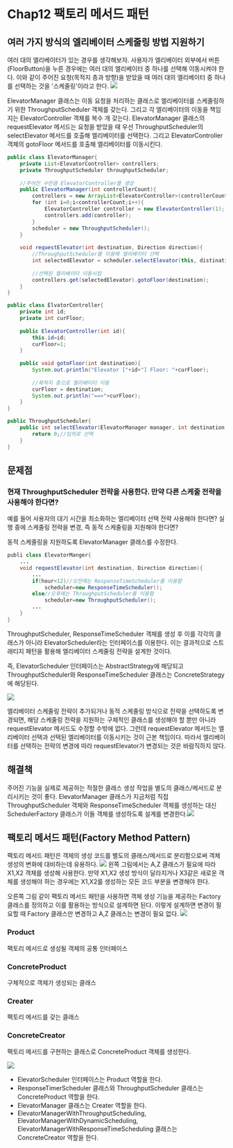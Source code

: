 # Chap12 팩토리 메서드 패턴
## 여러 가지 방식의 엘리베이터 스케줄링 방법 지원하기
여러 대의 엘리베이터가 있는 경우를 생각해보자. 사용자가 엘리베이터 외부에서 버튼(FloorButton)을 누른 경우에는 여러 대의 엘리베이터 중 하나를 선택해 이동시켜야 한다. 이와 같이 주어진 요청(목적지 층과 방향)을 받았을 때 여러 대의 엘리베이터 중 하나를 선택하는 것을 '스케줄링'이라고 한다. 
![](https://velog.velcdn.com/images/yh_lee/post/6760f99c-8963-4649-914f-dabab503bb66/image.png)


ElevatorManager 클래스는 이동 요청을 처리하는 클래스로 엘리베이터를 스케줄링하기 위한 ThroughputScheduler 객체를 갖는다. 그리고 각 엘리베이터의 이동을 책임지는 ElevatorController 객체를 복수 개 갖는다. ElevatorManager 클래스의 requestElevator 메서드는 요청을 받았을 때 우선 ThroughputScheduler의 selectElevator 메서드를 호출해 엘리베이터를 선택한다. 그리고 ElevatorController 객체의 gotoFloor 메서드를 호출해 엘리베이터를 이동시킨다. 

```java
public class ElevatorManager{
	private List<ElevatorController> controllers;
    private ThroughputScheduler throughputScheduler;
    
    //주어진 수만큼 ElevatorController를 생성
    public ElevatorManager(int controllerCount){
    	controllers = new ArrayList<ElevatorController>(controllerCount);
        for (int i=0;i<controllerCount;i++){
        	ElevatorController controller = new ElevatorController(1);
            controllers.add(controller);
        }	
        scheduler = new ThroughputScheduler();
    }
    
    void requestElevator(int destination, Direction direction){
    	//ThroughputScheduler를 이용해 엘리베이터 선택
        int selectedElevator = scheduler.selectElevator(this, distination, direction);
        
        //선택된 엘리베이터 이동시킴
        controllers.get(selectedElevator).gotoFloor(destination);
    }
}

public class ElvatorController{
	private int id;
    private int curFloor;
    
    public ElevatorController(int id){
    	this.id=id;
        curFloor=1;
    }	
    
    public void gotoFloor(int destination){
    	System.out.println("Elevator ["+id+"] Floor: "+curFloor);
        
        //목적지 층으로 엘리베이터 이동
        curFloor = destination;
        System.out.println("==>"+curFloor);
    }
}

public ThroughputScheduler{
	public int selectElevator(ElevatorManager manager, int destination, Direction direction){
    	return 0;//임의로 선택
    }
}
```

## 문제점
### 현재 ThroughputScheduler 전략을 사용한다. 만약 다른 스케줄 전략을 사용해야 한다면?
예를 들어 사용자의 대기 시간을 최소화하는 엘리베이터 선택 전략 사용해야 한다면? 실행 중에 스케줄링 전략을 변경, 즉 동적 스케줄링을 지원해야 한다면?

동적 스케줄링을 지원하도록 ElevatorManager 클래스를 수정한다.
```java
publi class ElevatorManger{
	...
    void requestElevator(int destination, Direction direction){
    	...
        if(hour<12)//오전에는 ResponseTimeScheduler를 이용함
        	scheduler=new ResponseTimeScheduler();
        else//오후에는 ThroughputScheduler를 이용함
        	scheduler=new ThroughputScheduler();
        ...
    }
}
```
ThroughputScheduler, ResponseTimeScheduler 객체를 생성 후 이를 각각의 클래스가 아니라 ElevatorScheduler라는 인터페이스를 이용한다. 이는 결과적으로 스트래티지 패턴을 활용해 엘리베이터 스케줄링 전략을 설계한 것이다. 

즉, ElevatorScheduler 인터페이스는 AbstractStrategy에 해당되고 ThroughputScheduler와 ResponseTimeScheduler 클래스는 ConcreteStrategy에 해당된다. 

![](https://velog.velcdn.com/images/yh_lee/post/43214a9f-b752-44b5-98ae-a6c6e4ad8bdd/image.png)

엘리베이터 스케줄링 전략이 추가되거나 동적 스케줄링 방식으로 전략을 선택하도록 변경되면, 해당 스케줄링 전략을 지원하는 구체적인 클래스를 생성해야 할 뿐만 아니라 requestElevator 메서드도 수정할 수밖에 없다. 그런데 requestElevator 메서드는 엘리베이터 선택과 선택된 엘리베이터를 이동시키는 것이 근본 책임이다. 따라서 엘리베이터를 선택하는 전략의 변경에 따라 requestElevator가 변경되는 것은 바람직하지 않다. 

## 해결책
주어진 기능을 실제로 제공하는 적절한 클래스 생성 작업을 별도의 클래스/메서드로 분리시키는 것이 좋다. ElevatorManager 클래스가 지금처럼 직접 ThroughputScheduler 객체와 ResponseTimeScheduler 객체를 생성하는 대신 SchedulerFactory 클래스가 이들 객체를 생성하도록 설계를 변경한다.![](https://velog.velcdn.com/images/yh_lee/post/57fe64d9-8eb2-484e-a1ae-576afd121caa/image.png)


## 팩토리 메서드 패턴(Factory Method Pattern)
팩토리 메서드 패턴은 객체의 생성 코드를 별도의 클래스/메서드로 분리함으로써 객체 생성의 변화에 대비하는데 유용하다. ![](https://velog.velcdn.com/images/yh_lee/post/b763716a-6a37-4ce3-bc59-92e2a1b065f5/image.png)
왼쪽 그림에서는 A,Z 클래스가 필요에 따라 X1,X2 객체를 생성해 사용한다. 만약 X1,X2 생성 방식이 달라지거나 X3같은 새로운 객체를 생성해야 하는 경우에는 X1,X2를 생성하는 모든 코드 부분을 변경해야 한다.

오른쪽 그림 같이 팩토리 메서드 패턴을 사용하면 객체 생성 기능을 제공하는 Factory 클래스를 정의하고 이를 활용하는 방식으로 설계하면 된다. 이렇게 설계하면 변경이 필요할 때 Factory 클래스만 변경하고 A,Z 클래스는 변경이 필요 없다. 
![](https://velog.velcdn.com/images/yh_lee/post/5ae51353-f566-42ce-a05f-36dcded7e1f7/image.png)

### Product
팩토리 메서드로 생성될 객체의 공통 인터페이스
### ConcreteProduct
구체적으로 객체가 생성되는 클래스
### Creater
팩토리 메서드를 갖는 클래스
### ConcreteCreator
팩토리 메서드를 구현하는 클래스로 ConcreteProduct 객체를 생성한다.

![](https://velog.velcdn.com/images/yh_lee/post/c5e4a92f-6140-4d59-8ddf-1548e53fc7f3/image.png)
- ElevatorScheduler 인터페이스는 Product 역할을 한다.
- ResponseTimerScheduler 클래스와 ThroughputScheduler 클래스는 ConcreteProduct 역할을 한다.
- ElevatorManager 클래스는 Creater 역할을 한다.
- ElevatorManagerWithThroughputScheduling, ElevatorManagerWithDynamicScheduling, ElevatorManagerWithResponseTimeScheduling 클래스는 ConcreteCreator 역할을 한다.
